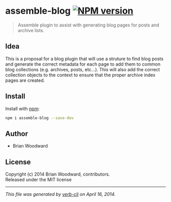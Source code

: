 # assemble-blog [![NPM version](https://badge.fury.io/js/assemble-blog.png)](http://badge.fury.io/js/assemble-blog)

> Assemble plugin to assist with generating blog pages for posts and archive lists.

## Idea
This is a proposal for a blog plugin that will use a struture to find
blog posts and generate the correct metadata for each page to add them
to common blog collections (e.g. archives, posts, etc...). This will
also add the correct collection objects to the context to ensure that
the proper archive index pages are created.

## Install
Install with [npm](npmjs.org):

```bash
npm i assemble-blog --save-dev
```


## Author
 * Brian Woodward

## License
Copyright (c) 2014 Brian Woodward, contributors.  
Released under the MIT license

***

_This file was generated by [verb-cli](https://github.com/assemble/verb-cli) on April 16, 2014._
